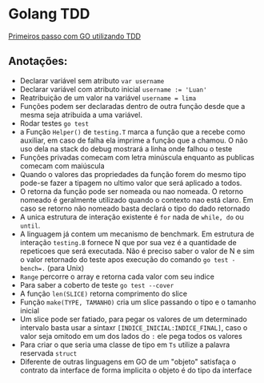# Golang TDD

[Primeiros passo com GO utilizando TDD](https://larien.gitbook.io/aprenda-go-com-testes/primeiros-passos-com-go)


## Anotações:

* Declarar variável sem atributo `var username`
* Declarar variável com atributo inicial `username := 'Luan'`
* Reatribuição de um valor na variável `username = lima`
* Funções podem ser declaradas dentro de outra função desde que a mesma seja atribuida a uma variável.
* Rodar testes `go test`
* a Função `Helper()` de `testing.T` marca a função que a recebe como auxiliar, em caso de falha ela imprime a função que a chamou. O não uso dela na stack do debug mostrará a linha onde falhou o teste
* Funções privadas comecam com letra minúscula enquanto as publicas comecam com maiúscula
* Quando o valores das propriedades da função forem do mesmo tipo pode-se fazer a tipagem no ultimo valor que será aplicado a todos. 
* O retorna da função pode ser nomeada ou nao nomeada. O retorno nomeado é geralmente utilizado quando o contexto nao está claro. Em caso se retorno não nomeado basta declará o tipo do dado retornado
* A unica estrutura de interação existente é `for` nada de `while, do` ou `until`.
* A linguagem já contem um mecanismo de benchmark. Em estrutura de interação `testing.B` fornece N que por sua vez é a quantidade de repeticoes que será executada. Não é preciso saber o valor de N e sim o valor retornado do teste apos execução do comando `go test -bench=.` (para Unix)
* `Range` percorre o array e retorna cada valor com seu indice
* Para saber a coberto de teste `go test --cover`
* A função `len(SLICE)` retorna comprimento do slice
* Função `make(TYPE, TAMANHO)` cria um slice passando o tipo e o tamanho inicial
* Um slice pode ser fatiado, para pegar os valores de um determinado intervalo basta usar a sintaxr `[INDICE_INICIAL:INDICE_FINAL]`, caso o valor seja omitodo em um dos lados do `:` ele pega todos os valores
* Para criar o que seria uma classe de tipo em `Ts` utilize a palavra reservada `struct` 
* Diferente de outras linguagens em GO de um "objeto" satisfaça o contrato da interface de forma implicita o objeto é do tipo da interface